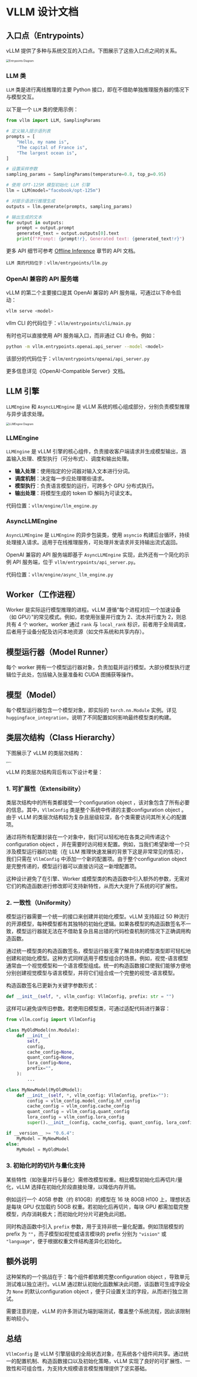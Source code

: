 # VLLM 设计文档

## 入口点（Entrypoints）

vLLM 提供了多种与系统交互的入口点。下图展示了这些入口点之间的关系。

<img src="https://docs.vllm.ai/en/stable/assets/design/arch_overview/entrypoints.excalidraw.png" alt="Entrypoints Diagram" style="zoom: 50%;" />

### LLM 类

`LLM` 类是进行离线推理的主要 Python 接口，即在不借助单独推理服务器的情况下与模型交互。

以下是一个 `LLM` 类的使用示例：

```python
from vllm import LLM, SamplingParams

# 定义输入提示语列表
prompts = [
    "Hello, my name is",
    "The capital of France is",
    "The largest ocean is",
]

# 设置采样参数
sampling_params = SamplingParams(temperature=0.8, top_p=0.95)

# 使用 OPT-125M 模型初始化 LLM 引擎
llm = LLM(model="facebook/opt-125m")

# 对提示语进行推理生成
outputs = llm.generate(prompts, sampling_params)

# 输出生成的文本
for output in outputs:
    prompt = output.prompt
    generated_text = output.outputs[0].text
    print(f"Prompt: {prompt!r}, Generated text: {generated_text!r}")
```

更多 API 细节可参考 [Offline Inference](https://chatgpt.com/c/682eda70-eb4c-800a-ba30-aa064e6533d5#offline-inference-api) 章节的 API 文档。

```
LLM 类的代码位于：vllm/entrypoints/llm.py
```

### OpenAI 兼容的 API 服务端

vLLM 的第二个主要接口是其 OpenAI 兼容的 API 服务端，可通过以下命令启动：

```bash
vllm serve <model>
```

vllm CLI 的代码位于：`vllm/entrypoints/cli/main.py`

有时也可以直接使用 API 服务端入口，而非通过 CLI 命令。例如：

```bash
python -m vllm.entrypoints.openai.api_server --model <model>
```

该部分的代码位于：`vllm/entrypoints/openai/api_server.py`

更多信息详见《OpenAI-Compatible Server》文档。

## LLM 引擎

`LLMEngine` 和 `AsyncLLMEngine` 是 vLLM 系统的核心组成部分，分别负责模型推理与异步请求处理。

<img src="https://docs.vllm.ai/en/stable/assets/design/arch_overview/llm_engine.excalidraw.png" alt="LLMEngine Diagram" style="zoom:50%;" />

### LLMEngine

`LLMEngine` 是 vLLM 引擎的核心组件，负责接收客户端请求并生成模型输出，涵盖输入处理、模型执行（可分布式）、调度和输出处理。

- **输入处理**：使用指定的分词器对输入文本进行分词。
- **调度机制**：决定每一步应处理哪些请求。
- **模型执行**：负责语言模型的运行，可跨多个 GPU 分布式执行。
- **输出处理**：将模型生成的 token ID 解码为可读文本。

代码位置：`vllm/engine/llm_engine.py`

### AsyncLLMEngine

`AsyncLLMEngine` 是 `LLMEngine` 的异步包装类，使用 `asyncio` 构建后台循环，持续处理接入请求。适用于在线推理服务，可处理并发请求并支持输出流式返回。

OpenAI 兼容的 API 服务端即基于 `AsyncLLMEngine` 实现，此外还有一个简化的示例 API 服务端，位于 `vllm/entrypoints/api_server.py`。

代码位置：`vllm/engine/async_llm_engine.py`

## Worker（工作进程）

Worker 是实际运行模型推理的进程。vLLM 遵循“每个进程对应一个加速设备（如 GPU）”的常见模式。例如，若使用张量并行度为 2、流水并行度为 2，则总共有 4 个 worker。worker 通过 `rank` 与 `local_rank` 标识，前者用于全局调度，后者用于设备分配及访问本地资源（如文件系统和共享内存）。

## 模型运行器（Model Runner）

每个 worker 拥有一个模型运行器对象，负责加载并运行模型。大部分模型执行逻辑位于此处，包括输入张量准备和 CUDA 图捕获等操作。

## 模型（Model）

每个模型运行器包含一个模型对象，即实际的 `torch.nn.Module` 实例。详见 `huggingface_integration`，说明了不同配置如何影响最终模型类的构建。

## 类层次结构（Class Hierarchy）

下图展示了 vLLM 的类层次结构：

<img src="https://docs.vllm.ai/en/stable/assets/design/hierarchy.png" alt="query" style="zoom: 25%;" />

vLLM 的类层次结构背后有以下设计考量：

### 1. 可扩展性（Extensibility）

类层次结构中的所有类都接受一个configuration object ，该对象包含了所有必要的信息。其中，`VllmConfig` 类是整个系统中传递的主要configuration object 。由于 vLLM 的类层次结构较为复杂且层级较深，各个类需要访问其所关心的配置项。

通过将所有配置封装在一个对象中，我们可以轻松地在各类之间传递这个configuration object ，并在需要时访问相关配置。例如，当我们希望新增一个只涉及模型运行器的功能（在 LLM 推理快速发展的背景下这是非常常见的情况），我们只需在 `VllmConfig` 中添加一个新的配置项。由于整个configuration object 是完整传递的，模型运行器可以直接访问这一新增配置项。

这种设计避免了在引擎、Worker 或模型类的构造函数中引入额外的参数，无需对它们的构造函数进行修改即可支持新特性，从而大大提升了系统的可扩展性。

### 2. 一致性（Uniformity）

模型运行器需要一个统一的接口来创建并初始化模型。vLLM 支持超过 50 种流行的开源模型，每种模型都有其独特的初始化逻辑。如果各模型的构造函数签名不一致，模型运行器就无法在不借助复杂且易出错的代码检查机制的情况下正确调用构造函数。

通过统一模型类的构造函数签名，模型运行器无需了解具体的模型类型即可轻松地创建和初始化模型。这种方式同样适用于模型组合的场景。例如，视觉-语言模型通常由一个视觉模型和一个语言模型组成。统一的构造函数接口使我们能够方便地分别创建视觉模型与语言模型，并将它们组合成一个完整的视觉-语言模型。

构造函数签名已更新为关键字参数形式：

```python
def __init__(self, *, vllm_config: VllmConfig, prefix: str = "")
```

这样可以避免误传旧参数。若使用旧模型类，可通过适配代码进行兼容：

```python
from vllm.config import VllmConfig

class MyOldModel(nn.Module):
    def __init__(
        self,
        config,
        cache_config=None,
        quant_config=None,
        lora_config=None,
        prefix="",
    ):
        ...

class MyNewModel(MyOldModel):
    def __init__(self, *, vllm_config: VllmConfig, prefix=""):
        config = vllm_config.model_config.hf_config
        cache_config = vllm_config.cache_config
        quant_config = vllm_config.quant_config
        lora_config = vllm_config.lora_config
        super().__init__(config, cache_config, quant_config, lora_config, prefix)

if __version__ >= "0.6.4":
    MyModel = MyNewModel
else:
    MyModel = MyOldModel
```

### 3. 初始化时的切片与量化支持

某些特性（如张量并行与量化）需修改模型权重。相比模型初始化后再切片/量化，vLLM 选择在初始化阶段直接处理，以降低内存开销。

例如运行一个 405B 参数（约 810GB）的模型在 16 块 80GB H100 上，理想状态是每块 GPU 仅加载约 50GB 权重。若初始化后再切片，每块 GPU 都需加载完整模型，内存消耗极大；而初始化时分片可避免此问题。

同时构造函数中引入 `prefix` 参数，用于支持非统一量化配置。例如顶层模型的 prefix 为 `""`，而子模型如视觉或语言模块的 prefix 分别为 `"vision"` 或 `"language"`，便于根据权重文件结构差异化初始化。

## 额外说明

这种架构的一个挑战在于：每个组件都依赖完整configuration object ，导致单元测试难以独立进行。vLLM 通过默认初始化函数解决此问题，该函数可生成字段全为 `None` 的默认configuration object ，便于只设置关注的字段，从而进行独立测试。

需要注意的是，vLLM 的许多测试为端到端测试，覆盖整个系统流程，因此该限制影响较小。

## 总结

`VllmConfig` 是 vLLM 引擎层级的全局状态对象，在系统各个组件间共享。通过统一的配置机制、构造函数接口以及初始化策略，vLLM 实现了良好的可扩展性、一致性和可组合性，为支持大规模语言模型推理提供了坚实基础。
